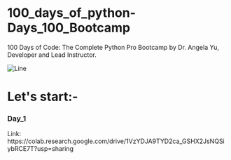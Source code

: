 # 100_days_of_python-Days_100_Bootcamp
 100 Days of Code: The Complete Python Pro Bootcamp by Dr. Angela Yu, Developer and Lead Instructor.
 
![Line](https://user-images.githubusercontent.com/85225156/171937799-8fc9e255-9889-4642-9c92-6df85fb86e82.gif)

# Let's start:-
<h3>Day_1</h3>
Link: https://colab.research.google.com/drive/1VzYDJA9TYD2ca_GSHX2JsNQSiybRCE7T?usp=sharing
